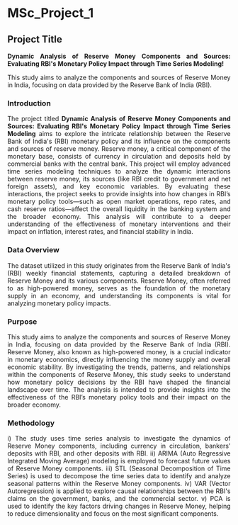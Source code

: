 # MSc_Project_1
## Project Title 
<div align="justify">
  
**Dynamic Analysis of Reserve Money Components and Sources: Evaluating RBI's Monetary Policy Impact through Time Series Modeling!** <br>

This study aims to analyze the components and sources of Reserve Money in India, focusing on data provided by the Reserve Bank of India (RBI).

</div>

### Introduction

<div align="justify">
  
  The project titled **Dynamic Analysis of Reserve Money Components and Sources: Evaluating RBI's Monetary Policy Impact through Time Series Modeling** aims to explore the intricate relationship between the Reserve Bank of India's (RBI) monetary policy and its influence on the components and sources of reserve money. Reserve money, a critical component of the monetary base, consists of currency in circulation and deposits held by commercial banks with the central bank. This project will employ advanced time series modeling techniques to analyze the dynamic interactions between reserve money, its sources (like RBI credit to government and net foreign assets), and key economic variables. By evaluating these interactions, the project seeks to provide insights into how changes in RBI’s monetary policy tools—such as open market operations, repo rates, and cash reserve ratios—affect the overall liquidity in the banking system and the broader economy. This analysis will contribute to a deeper understanding of the effectiveness of monetary interventions and their impact on inflation, interest rates, and financial stability in India.
  
</div>

### Data Overview

<div align="justify">
  
  The dataset utilized in this study originates from the Reserve Bank of India's (RBI) weekly financial statements, capturing a detailed breakdown of Reserve Money and its various components. Reserve Money, often referred to as high-powered money, serves as the foundation of the monetary supply in an economy, and understanding its components is vital for analyzing monetary policy impacts.

</div>

### Purpose

<div align="justify">
  
  This study aims to analyze the components and sources of Reserve Money in India, focusing on data provided by the Reserve Bank of India (RBI). Reserve Money, also known as high-powered money, is a crucial indicator in monetary economics, directly influencing the money supply and overall economic stability. By investigating the trends, patterns, and relationships within the components of Reserve Money, this study seeks to understand how monetary policy decisions by the RBI have shaped the financial landscape over time. The analysis is intended to provide insights into the effectiveness of the RBI’s monetary policy tools and their impact on the broader economy.

</div>

### Methodology

<div align="justify">
  
  i) The study uses time series analysis to investigate the dynamics of Reserve Money components, including currency in circulation, bankers' deposits with RBI, and other deposits with RBI.
  ii) ARIMA (Auto Regressive Integrated Moving Average) modeling is employed to forecast future values of Reserve Money components.
  iii) STL (Seasonal Decomposition of Time Series) is used to decompose the time series data to identify and analyze seasonal patterns within the Reserve Money components.
  iv) VAR (Vector Autoregression) is applied to explore causal relationships between the RBI's claims on the government, banks, and the commercial sector.
  v) PCA is used to identify the key factors driving changes in Reserve Money, helping to reduce dimensionality and focus on the most significant components.

</div>
